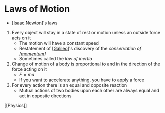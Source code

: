 # Laws of Motion

- [[Isaac Newton]]'s laws

1. Every object will stay in a state of rest or motion unless an outside force acts on it
   - The motion will have a constant speed
   - Restatement of [[Galileo]]'s discovery of the _conservation of [[momentum]]_
   - Sometimes called the _law of inertia_
2. Change of motion of a body is proportional to and in the direction of the force acting on it
   - $F = ma$
   - If you want to accelerate anything, you have to apply a force
3. For every action there is an equal and opposite reaction
   - Mutual actions of two bodies upon each other are always equal and act in opposite directions

[[Physics]]

[//begin]: # "Autogenerated link references for markdown compatibility"
[Isaac Newton]: isaac-newton "Isaac Newton"
[Galileo]: galileo "Galileo"
[momentum]: momentum "Momentum"
[//end]: # "Autogenerated link references"
